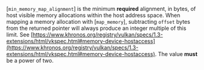 [`min_memory_map_alignment`] is the
minimum  **required**  alignment, in bytes, of host visible memory
allocations within the host address space.
When mapping a memory allocation with [`map_memory`], subtracting
`offset` bytes from the returned pointer will always produce an
integer multiple of this limit.
See [https://www.khronos.org/registry/vulkan/specs/1.3-extensions/html/vkspec.html#memory-device-hostaccess](https://www.khronos.org/registry/vulkan/specs/1.3-extensions/html/vkspec.html#memory-device-hostaccess).
The value  **must**  be a power of two.